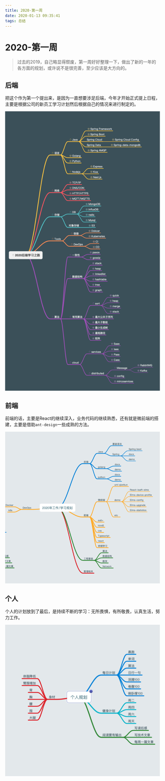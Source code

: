 ```yaml
---
title: 2020-第一周
date: 2020-01-13 09:35:41
tags: 总结
---
```




# 2020-第一周

> 过去的2019，自己略显得颓废，第一周好好整理一下，做出了新的一年的各方面的规划，或许说不是很完善，至少应该是大方向的。



## 后端

把这个作为第一个提出来，是因为一直想要涉足后端，今年才开始正式提上日程，主要是根据公司的新员工学习计划然后根据自己的情况来进行制定的。



![Backend](./assets/backend.png)





## 前端

前端的话，主要是React的继续深入，业务代码的继续熟悉，还有就是微前端的搭建，主要是借助`ant-design`一些成熟的方法。

![front](./assets/front.png)





## 个人

个人的计划放到了最后，是持续不断的学习：无所畏惧，有所敬畏，认真生活，努力工作。



![Personal](./assets/personal.png)